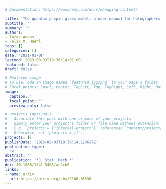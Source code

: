 ```yaml
---
# Documentation: https://wowchemy.com/docs/managing-content/

title: 'The quantum p-spin glass model: a user manual for holographers'
subtitle: ''
summary: ''
authors:
- Tarek Anous
- Felix M. Haehl
tags: []
categories: []
date: '2021-01-01'
lastmod: 2023-08-03T19:36:14+01:00
featured: false
draft: false

# Featured image
# To use, add an image named `featured.jpg/png` to your page's folder.
# Focal points: Smart, Center, TopLeft, Top, TopRight, Left, Right, BottomLeft, Bottom, BottomRight.
image:
  caption: ''
  focal_point: ''
  preview_only: false

# Projects (optional).
#   Associate this post with one or more of your projects.
#   Simply enter your project's folder or file name without extension.
#   E.g. `projects = ["internal-project"]` references `content/project/deep-learning/index.md`.
#   Otherwise, set `projects = []`.
projects: []
publishDate: '2023-08-03T18:36:14.120617Z'
publication_types:
- '2'
abstract: ''
publication: '*J. Stat. Mech.*'
doi: 10.1088/1742-5468/ac2cb9
links:
- name: arXiv
  url: https://arxiv.org/abs/2106.03838
---
```

